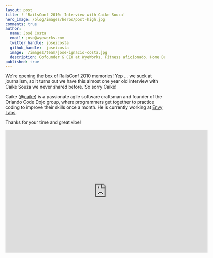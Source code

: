 ```yaml
---
layout: post
title: ! 'RailsConf 2010: Interview with Caike Souza'
hero_image: /blog/images/heros/post-high.jpg
comments: true
author:
  name: José Costa
  email: jose@wyeworks.com
  twitter_handle: joseicosta
  github_handle:  joseicosta
  image:  /images/team/jose-ignacio-costa.jpg
  description: Cofounder & CEO at WyeWorks. Fitness aficionado. Home Barista wannabe.
published: true
---
```

We're opening the box of RailsConf 2010 memories! Yep ... we suck at journalism, so it turns out we have this almost one year old interview with Caike Souza we never shared before. So sorry Caike!

Caike ([@caike](https://twitter.com/caike)) is a passionate agile software craftsman and founder of the Orlando Code Dojo group, where programmers get together to practice coding to improve their skills once a month. He is currently working at [Envy Labs](http://madewithenvy.com/).

<!--more-->

Thanks for your time and great vibe!

<iframe title="YouTube video player" width="640" height="390" src="http://www.youtube.com/embed/YtyXKeNzO1g" frameborder="0" allowfullscreen></iframe>

